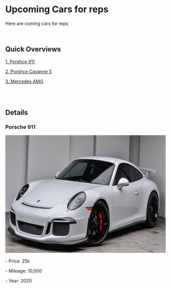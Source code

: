 <h1> Upcoming Cars for reps </h1>
<p> Here are coming cars for reps </p>

<br/>

<h2>Quick Overviews </h2>

<a href="https://www.porsche.com/international/models/911/911-models/carrera-4/">1. Porshce 911</a>

<a href="https://cc.porsche.com/icc/ccCall.do?rt=1630603447&screen=1440x900&userID=CC&lang=cc&PARAM=parameter_internet_cc&ORDERTYPE=9YABB1&CNR=C00&customID=cc&MODELYEAR=2022&hookURL=https%3a%2f%2fwww.porsche.com%2finternational%2fmodelstart%2fall%2f">2. Porshce Cayanne S</a>


<a href="https://www.mbusa.com/en/amg?sd_campaign_type=Search&sd_digadprov=Resolution&sd_campaign=Brand%7CCorp%7CMB_Classes%7CGeneral%7CExact&sd_channel=GOOGLE&sd_adid=AMG+General&sd_digadkeyword=mercedes+amg&gclid=Cj0KCQjw7MGJBhD-ARIsAMZ0ees0wT17_D4Ap5o4c5N5iRq8Dd70Wgg5OFA34WbXCUBK-uCQvUHdKskaAjQREALw_wcB&gclsrc=aw.ds">3. Mercedes AMG</a>


<br/>
<br/>


<h2> Details </h2>

<h3> Porsche 911 </h3>
<img src="WP0AC2A94FS184084_6ca5f930864a098c.jpeg" alt="porshe" width=700" height="370" > 
<p>- Price: 25k </p>
<p>- Mileage: 10,000 </p>
<p>- Year: 2020 </P>
